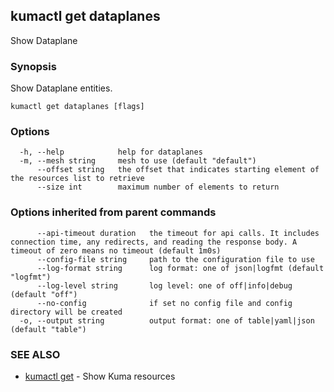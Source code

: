 ## kumactl get dataplanes

Show Dataplane

### Synopsis

Show Dataplane entities.

```
kumactl get dataplanes [flags]
```

### Options

```
  -h, --help            help for dataplanes
  -m, --mesh string     mesh to use (default "default")
      --offset string   the offset that indicates starting element of the resources list to retrieve
      --size int        maximum number of elements to return
```

### Options inherited from parent commands

```
      --api-timeout duration   the timeout for api calls. It includes connection time, any redirects, and reading the response body. A timeout of zero means no timeout (default 1m0s)
      --config-file string     path to the configuration file to use
      --log-format string      log format: one of json|logfmt (default "logfmt")
      --log-level string       log level: one of off|info|debug (default "off")
      --no-config              if set no config file and config directory will be created
  -o, --output string          output format: one of table|yaml|json (default "table")
```

### SEE ALSO

* [kumactl get](kumactl_get.md)	 - Show Kuma resources

